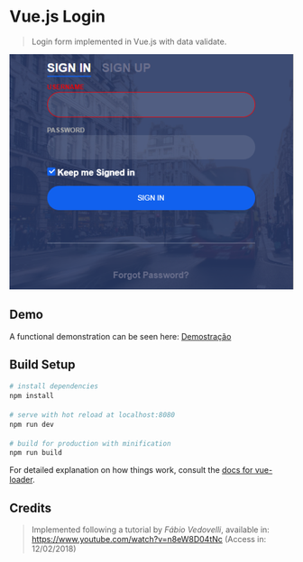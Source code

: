 # Vue.js Login

> Login form implemented in Vue.js with data validate.

![Login Form](./screenshot.png)

## Demo
A functional demonstration can be seen here: [Demostração](https://lucianobragaweb.github.io/vue-login)

## Build Setup

``` bash
# install dependencies
npm install

# serve with hot reload at localhost:8080
npm run dev

# build for production with minification
npm run build
```

For detailed explanation on how things work, consult the [docs for vue-loader](http://vuejs.github.io/vue-loader).

## Credits

> Implemented following a tutorial by *Fábio Vedovelli*, available in: https://www.youtube.com/watch?v=n8eW8D04tNc (Access in: 12/02/2018)
